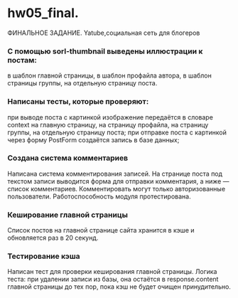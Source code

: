 # hw05_final. 
ФИНАЛЬНОЕ ЗАДАНИЕ. Yatube,социальная сеть для блогеров

### С помощью sorl-thumbnail выведены иллюстрации к постам:
в шаблон главной страницы,
в шаблон профайла автора,
в шаблон страницы группы,
на отдельную страницу поста.
### Написаны тесты, которые проверяют:
при выводе поста с картинкой изображение передаётся в словаре context
на главную страницу,
на страницу профайла,
на страницу группы,
на отдельную страницу поста;
при отправке поста с картинкой через форму PostForm создаётся запись в базе данных;
### Создана система комментариев
Написана система комментирования записей. На странице поста под текстом записи выводится форма для отправки комментария, а ниже — список комментариев. Комментировать могут только авторизованные пользователи. Работоспособность модуля протестирована.
### Кеширование главной страницы
Список постов на главной странице сайта хранится в кэше и обновляется раз в 20 секунд.
### Тестирование кэша
Написан тест для проверки кеширования главной страницы. Логика теста: при удалении записи из базы, она остаётся в response.content главной страницы до тех пор, пока кэш не будет очищен принудительно.
